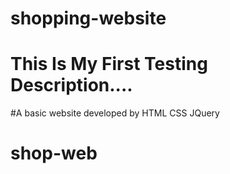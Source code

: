 # shopping-website
# This Is My First Testing Description....
#A basic website developed by HTML CSS JQuery 
# shop-web
